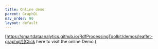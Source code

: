 ```yaml
---
title: Online demo
parent: GraphQL
nav_order: 90
layout: default
---
```


[https://smartdataanalytics.github.io/RdfProcessingToolkit/demos/leaflet-graphql/](Click here to visit the online Demo.)


